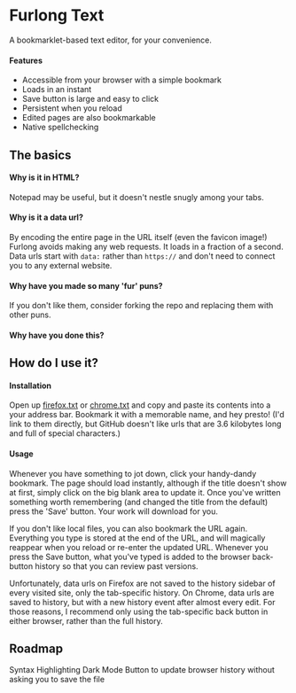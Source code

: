 # Furlong Text
A bookmarklet-based text editor, for your convenience.

#### Features
* Accessible from your browser with a simple bookmark
* Loads in an instant
* Save button is large and easy to click
* Persistent when you reload
* Edited pages are also bookmarkable
* Native spellchecking

The basics
---
#### Why is it in HTML?
Notepad may be useful, but it doesn't nestle snugly among your tabs.

#### Why is it a data url?
By encoding the entire page in the URL itself (even the favicon image!) Furlong avoids making any web requests. It loads in a fraction of a second. Data urls start with `data:` rather than `https://` and don't need to connect you to any external website.

#### Why have you made so many 'fur' puns?
If you don't like them, consider forking the repo and replacing them with other puns.

#### Why have you done this?

How do I use it?
---

#### Installation
Open up [firefox.txt](https://raw.githubusercontent.com/IFcoltransG/Furlong/main/firefox.txt) or [chrome.txt](https://raw.githubusercontent.com/IFcoltransG/Furlong/main/chrome.txt) and copy and paste its contents into a your address bar. Bookmark it with a memorable name, and hey presto! (I'd link to them directly, but GitHub doesn't like urls that are 3.6 kilobytes long and full of special characters.)

#### Usage
Whenever you have something to jot down, click your handy-dandy bookmark. The page should load instantly, although if the title doesn't show at first, simply click on the big blank area to update it. Once you've written something worth remembering (and changed the title from the default) press the 'Save' button. Your work will download for you.

If you don't like local files, you can also bookmark the URL again. Everything you type is stored at the end of the URL, and will magically reappear when you reload or re-enter the updated URL. Whenever you press the Save button, what you've typed is added to the browser back-button history so that you can review past versions.

Unfortunately, data urls on Firefox are not saved to the history sidebar of every visited site, only the tab-specific history. On Chrome, data urls are saved to history, but with a new history event after almost every edit. For those reasons, I recommend only using the tab-specific back button in either browser, rather than the full history. 

Roadmap
---
Syntax Highlighting
Dark Mode
Button to update browser history without asking you to save the file
